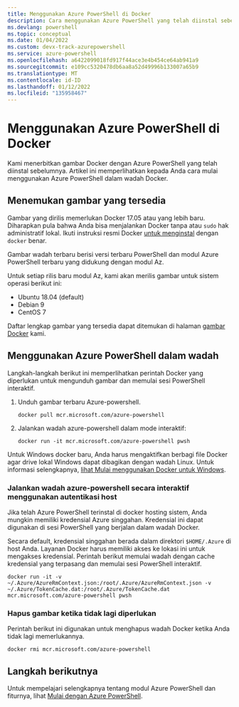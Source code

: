 ```yaml
---
title: Menggunakan Azure PowerShell di Docker
description: Cara menggunakan Azure PowerShell yang telah diinstal sebelumnya dalam gambar Docker.
ms.devlang: powershell
ms.topic: conceptual
ms.date: 01/04/2022
ms.custom: devx-track-azurepowershell
ms.service: azure-powershell
ms.openlocfilehash: a6422099018fd917f44ace3e4b454ce64ab941a9
ms.sourcegitcommit: e109cc5320478db6aa8a52d49996b133007a65b9
ms.translationtype: MT
ms.contentlocale: id-ID
ms.lasthandoff: 01/12/2022
ms.locfileid: "135958467"
---
```

# <a name="using-azure-powershell-in-docker"></a>Menggunakan Azure PowerShell di Docker

Kami menerbitkan gambar Docker dengan Azure PowerShell yang telah diinstal sebelumnya. Artikel ini memperlihatkan kepada Anda cara mulai menggunakan Azure PowerShell dalam wadah Docker.

## <a name="finding-available-images"></a>Menemukan gambar yang tersedia

Gambar yang dirilis memerlukan Docker 17.05 atau yang lebih baru. Diharapkan pula bahwa Anda bisa menjalankan Docker tanpa atau `sudo` hak administratif lokal. Ikuti instruksi resmi Docker [untuk menginstal][install] dengan `docker` benar.

Gambar wadah terbaru berisi versi terbaru PowerShell dan modul Azure PowerShell terbaru yang didukung dengan modul Az.

Untuk setiap rilis baru modul Az, kami akan merilis gambar untuk sistem operasi berikut ini:

- Ubuntu 18.04 (default)
- Debian 9
- CentOS 7

Daftar lengkap gambar yang tersedia dapat ditemukan di halaman [gambar Docker][az image] kami.

## <a name="using-azure-powershell-in-a-container"></a>Menggunakan Azure PowerShell dalam wadah

Langkah-langkah berikut ini memperlihatkan perintah Docker yang diperlukan untuk mengunduh gambar dan memulai sesi PowerShell interaktif.

1. Unduh gambar terbaru Azure-powershell.

   ```console
   docker pull mcr.microsoft.com/azure-powershell
   ```

1. Jalankan wadah azure-powershell dalam mode interaktif:

   ```console
   docker run -it mcr.microsoft.com/azure-powershell pwsh
   ```

Untuk Windows docker baru, Anda harus mengaktifkan berbagi file Docker agar drive lokal Windows dapat dibagikan dengan wadah Linux. Untuk informasi selengkapnya, [lihat Mulai menggunakan Docker untuk Windows][file-sharing].

### <a name="run-the-azure-powershell-container-interactively-using-host-authentication"></a>Jalankan wadah azure-powershell secara interaktif menggunakan autentikasi host

Jika telah Azure PowerShell terinstal di docker hosting sistem, Anda mungkin memiliki kredensial Azure singgahan. Kredensial ini dapat digunakan di sesi PowerShell yang berjalan dalam wadah Docker.

Secara default, kredensial singgahan berada dalam direktori `$HOME/.Azure` di host Anda. Layanan Docker harus memiliki akses ke lokasi ini untuk mengakses kredensial. Perintah berikut memulai wadah dengan cache kredensial yang terpasang dan memulai sesi PowerShell interaktif.

```console
docker run -it -v ~/.Azure/AzureRmContext.json:/root/.Azure/AzureRmContext.json -v ~/.Azure/TokenCache.dat:/root/.Azure/TokenCache.dat mcr.microsoft.com/azure-powershell pwsh
```

### <a name="remove-the-image-when-no-longer-needed"></a>Hapus gambar ketika tidak lagi diperlukan

Perintah berikut ini digunakan untuk menghapus wadah Docker ketika Anda tidak lagi memerlukannya.

```console
docker rmi mcr.microsoft.com/azure-powershell
```

## <a name="next-steps"></a>Langkah berikutnya

Untuk mempelajari selengkapnya tentang modul Azure PowerShell dan fiturnya, lihat [Mulai dengan Azure PowerShell](get-started-azureps.md).

<!-- link references -->
[install]: https://docs.docker.com/engine/installation/
[powershell image]: https://hub.docker.com/_/microsoft-powershell
[az image]: https://hub.docker.com/_/microsoft-azure-powershell
[file-sharing]: https://docs.docker.com/docker-for-windows/#file-sharing

